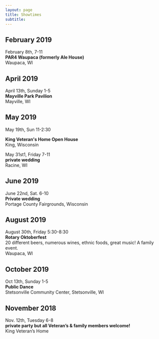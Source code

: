 ```yaml
---
layout: page
title: Showtimes
subtitle: 
---
```


## February 2019
February 8th, 7-11  
**PAR4 Waupaca (formerly Ale House)**  
Waupaca, WI

## April 2019
April 13th, Sunday 1-5  
**Mayville Park Pavilion**  
Mayville, WI

## May 2019
May 19th, Sun 11-2:30 

**King Veteran's Home Open House**   
King, Wisconsin

May 31st1, Friday 7-11  
**private wedding**  
Racine, WI  

## June 2019
June 22nd, Sat.  6-10  
**Private wedding**    
Portage County Fairgrounds, Wisconsin 

## August 2019
August 30th, Friday 5:30-8:30    
**Rotary Oktoberfest**    
20 different beers, numerous wines, ethnic foods, great music! A family event.   
Waupaca, WI   

## October 2019
Oct 13th, Sunday 1-5   
**Public Dance**    
Stetsonville Community Center, Stetsonville, WI 

## November 2018
Nov. 12th, Tuesday 6-8   
**private party but all Veteran’s & family members welcome!**  
King Veteran’s Home
